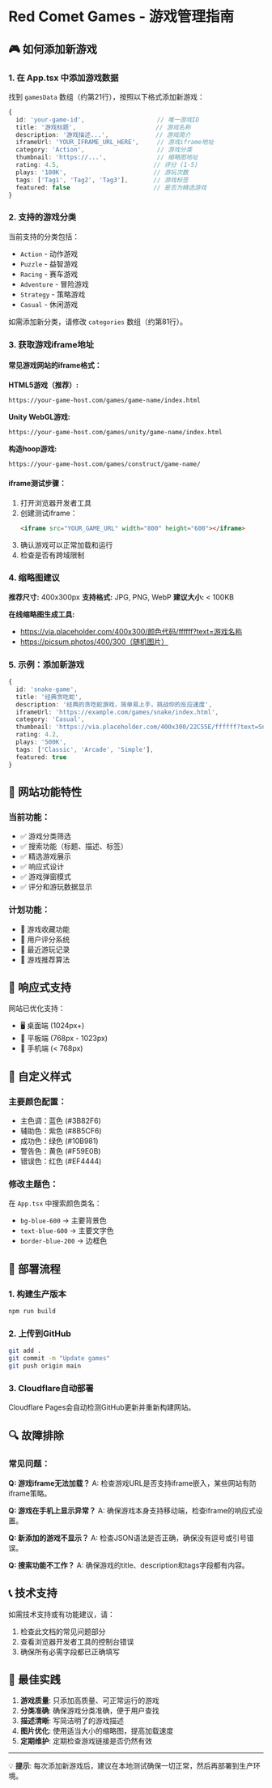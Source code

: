# Red Comet Games - 游戏管理指南

## 🎮 如何添加新游戏

### 1. 在 App.tsx 中添加游戏数据

找到 `gamesData` 数组（约第21行），按照以下格式添加新游戏：

```typescript
{
  id: 'your-game-id',                    // 唯一游戏ID
  title: '游戏标题',                      // 游戏名称
  description: '游戏描述...',             // 游戏简介
  iframeUrl: 'YOUR_IFRAME_URL_HERE',     // 游戏iframe地址
  category: 'Action',                    // 游戏分类
  thumbnail: 'https://...',              // 缩略图地址
  rating: 4.5,                          // 评分 (1-5)
  plays: '100K',                        // 游玩次数
  tags: ['Tag1', 'Tag2', 'Tag3'],       // 游戏标签
  featured: false                       // 是否为精选游戏
}
```

### 2. 支持的游戏分类

当前支持的分类包括：
- `Action` - 动作游戏
- `Puzzle` - 益智游戏
- `Racing` - 赛车游戏
- `Adventure` - 冒险游戏
- `Strategy` - 策略游戏
- `Casual` - 休闲游戏

如需添加新分类，请修改 `categories` 数组（约第81行）。

### 3. 获取游戏iframe地址

#### 常见游戏网站的iframe格式：

**HTML5游戏（推荐）:**
```html
https://your-game-host.com/games/game-name/index.html
```

**Unity WebGL游戏:**
```html
https://your-game-host.com/games/unity/game-name/index.html
```

**构造hoop游戏:**
```html
https://your-game-host.com/games/construct/game-name/
```

#### iframe测试步骤：
1. 打开浏览器开发者工具
2. 创建测试iframe：
   ```html
   <iframe src="YOUR_GAME_URL" width="800" height="600"></iframe>
   ```
3. 确认游戏可以正常加载和运行
4. 检查是否有跨域限制

### 4. 缩略图建议

**推荐尺寸:** 400x300px
**支持格式:** JPG, PNG, WebP
**建议大小:** < 100KB

**在线缩略图生成工具:**
- https://via.placeholder.com/400x300/颜色代码/ffffff?text=游戏名称
- https://picsum.photos/400/300（随机图片）

### 5. 示例：添加新游戏

```typescript
{
  id: 'snake-game',
  title: '经典贪吃蛇',
  description: '经典的贪吃蛇游戏，简单易上手，挑战你的反应速度',
  iframeUrl: 'https://example.com/games/snake/index.html',
  category: 'Casual',
  thumbnail: 'https://via.placeholder.com/400x300/22C55E/ffffff?text=Snake+Game',
  rating: 4.2,
  plays: '500K',
  tags: ['Classic', 'Arcade', 'Simple'],
  featured: true
}
```

## 🔧 网站功能特性

### 当前功能：
- ✅ 游戏分类筛选
- ✅ 搜索功能（标题、描述、标签）
- ✅ 精选游戏展示
- ✅ 响应式设计
- ✅ 游戏弹窗模式
- ✅ 评分和游玩数据显示

### 计划功能：
- 🔄 游戏收藏功能
- 🔄 用户评分系统
- 🔄 最近游玩记录
- 🔄 游戏推荐算法

## 📱 响应式支持

网站已优化支持：
- 🖥️ 桌面端 (1024px+)
- 📱 平板端 (768px - 1023px)
- 📱 手机端 (< 768px)

## 🎨 自定义样式

### 主要颜色配置：
- 主色调：蓝色 (#3B82F6)
- 辅助色：紫色 (#8B5CF6)
- 成功色：绿色 (#10B981)
- 警告色：黄色 (#F59E0B)
- 错误色：红色 (#EF4444)

### 修改主题色：
在 `App.tsx` 中搜索颜色类名：
- `bg-blue-600` → 主要背景色
- `text-blue-600` → 主要文字色
- `border-blue-200` → 边框色

## 🚀 部署流程

### 1. 构建生产版本
```bash
npm run build
```

### 2. 上传到GitHub
```bash
git add .
git commit -m "Update games"
git push origin main
```

### 3. Cloudflare自动部署
Cloudflare Pages会自动检测GitHub更新并重新构建网站。

## 🔍 故障排除

### 常见问题：

**Q: 游戏iframe无法加载？**
A: 检查游戏URL是否支持iframe嵌入，某些网站有防iframe策略。

**Q: 游戏在手机上显示异常？**
A: 确保游戏本身支持移动端，检查iframe的响应式设置。

**Q: 新添加的游戏不显示？**
A: 检查JSON语法是否正确，确保没有逗号或引号错误。

**Q: 搜索功能不工作？**
A: 确保游戏的title、description和tags字段都有内容。

## 📞 技术支持

如需技术支持或有功能建议，请：
1. 检查此文档的常见问题部分
2. 查看浏览器开发者工具的控制台错误
3. 确保所有必需字段都已正确填写

## 🎯 最佳实践

1. **游戏质量**: 只添加高质量、可正常运行的游戏
2. **分类准确**: 确保游戏分类准确，便于用户查找
3. **描述清晰**: 写简洁明了的游戏描述
4. **图片优化**: 使用适当大小的缩略图，提高加载速度
5. **定期维护**: 定期检查游戏链接是否仍然有效

---

💡 **提示**: 每次添加新游戏后，建议在本地测试确保一切正常，然后再部署到生产环境。 
